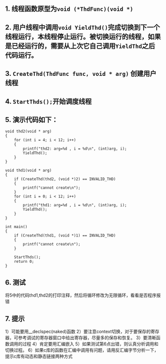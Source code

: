 ## 1. 线程函数原型为`void (*ThdFunc)(void *)`
## 2. 用户线程中调用`void YieldThd()`完成切换到下一个线程运行，本线程停止运行。被切换运行的线程，如果是已经运行的，需要从上次它自己调用`YieldThd`之后代码运行。
## 3. `CreateThd(ThdFunc func, void * arg)` 创建用户线程
## 4. `StartThds();`开始调度线程
## 5. 演示代码如下：

```
void thd2(void * arg)
{
	for (int i = 4; i < 12; i++)
	{
		printf("thd2: arg=%d , i = %d\n", (int)arg, i);
		YieldThd();
	}	
}

void thd1(void * arg)
{
	if (CreateThd(thd2, (void *)2) == INVALID_THD)
	{
		printf("cannot create\n");
	}
	for (int i = 0; i < 12; i++)
	{
		printf("thd1: arg=%d , i = %d\n", (int)arg, i);
		YieldThd();
	}	
}

int main()
{
	if (CreateThd(thd1, (void *)1) == INVALID_THD)
	{
		printf("cannot create\n");
	}
	
	StartThds();
	return 0;
}
```

## 6. 测试
  将5中的代码thd1,thd2的打印注释，然后将循环修改为无限循环，看看是否程序报错

## 7. 提示
1）可能要用__declspec(naked)函数
2）要注意context切换，对于要保存的寄存器，可参考调试的寄存器窗口中给出寄存器，尽量多的保存和恢复。
3）要清晰函数调用的过程
4）肯定要用汇编嵌入
5）如果测试第6点出错，则认真分析调用和切换过程。
6）如果c库的函数在汇编中调用有问题，请用反汇编字节分析一下，提示c库有动态和静态链接两种方式
